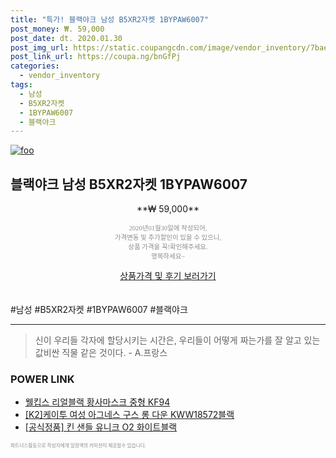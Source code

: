 ```yaml
--- 
title: "특가! 블랙야크 남성 B5XR2자켓 1BYPAW6007" 
post_money: ₩. 59,000 
post_date: dt. 2020.01.30 
post_img_url: https://static.coupangcdn.com/image/vendor_inventory/7bae/7bbae700a87d5c0a57a9a493260cf25eb94fbfd8997a46456230eb75f6c5.jpg 
post_link_url: https://coupa.ng/bnGfPj 
categories: 
  - vendor_inventory 
tags: 
  - 남성 
  - B5XR2자켓 
  - 1BYPAW6007 
  - 블랙야크 
--- 
```

[![foo](https://static.coupangcdn.com/image/vendor_inventory/7bae/7bbae700a87d5c0a57a9a493260cf25eb94fbfd8997a46456230eb75f6c5.jpg)](https://coupa.ng/bnGfPj) 

## 블랙야크 남성 B5XR2자켓 1BYPAW6007 
<p style="text-align: center;">**₩ 59,000**</p> 
<p style="text-align: center;"><span style="color: #898c8f; font-family: Georgia,Times,serif; font-size: 0.75em;">2020년01월30일에 작성되어, <br>가격변동 및 추가할인이 있을 수 있으니,<br> 상품 가격을 꼭!확인해주세요.<br>행복하세요~</span> 
</p>	 
<div markdown="0" style="text-align: center;"><a href="https://coupa.ng/bnGfPj" class="btn btn--success">상품가격 및 후기 보러가기</a></div> 
<br><br> 
  #남성 #B5XR2자켓 #1BYPAW6007 #블랙야크 
<hr> 

> 신이 우리들 각자에 할당시키는 시간은, 우리들이 어떻게 짜는가를 잘 알고 있는 값비싼 직물 같은 것이다. - A.프랑스 


### POWER LINK

* <a href="https://blog.naver.com/fasyy4321/221787072093" target="_blank">웰킵스 리얼블랙 황사마스크 중형 KF94</a>
* <a href="https://blog.naver.com/fasyy4321/221780541899" target="_blank">[K2]케이투 여성 아그네스 구스 롱 다운 KWW18572블랙</a>
* <a href="https://blog.naver.com/fasyy4321/221781123069" target="_blank">[공식정품] 킨 샌들 유니크 O2 화이트블랙</a>

<span style="color: #898c8f; font-family: Georgia,Times,serif; font-size: 0.55em;">파트너스활동으로 작성자에게 일정액의 커미션이 제공될수 있습니다.</span> 
